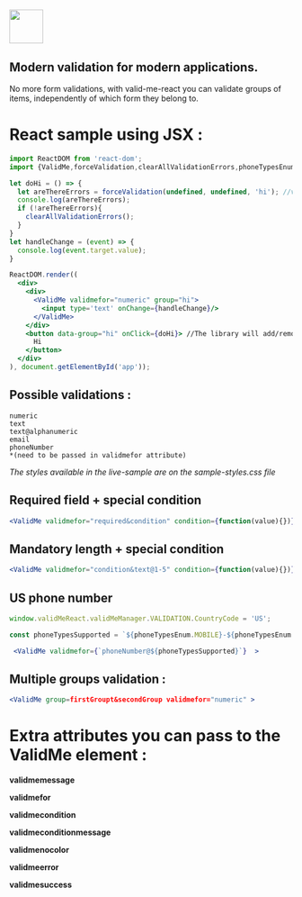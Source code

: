 # <a href='https://magestican.github.io/valid-me-react/'><img src='http://i.imgur.com/Afhv7ao.png' height='60'></a>

## Modern validation for modern applications.

No more form validations, with valid-me-react you can validate groups of items, independently of which form they belong to.

# React sample using JSX :

```jsx
import ReactDOM from 'react-dom';
import {ValidMe,forceValidation,clearAllValidationErrors,phoneTypesEnum} from 'valid-me-react';

let doHi = () => {
  let areThereErrors = forceValidation(undefined, undefined, 'hi'); //validate elements belonging to group hi
  console.log(areThereErrors);
  if (!areThereErrors){
    clearAllValidationErrors();
  }
}
let handleChange = (event) => {
  console.log(event.target.value);
}

ReactDOM.render((
  <div>
    <div>
      <ValidMe validmefor="numeric" group="hi">
        <input type='text' onChange={handleChange}/>
      </ValidMe>
    </div>
    <button data-group="hi" onClick={doHi}> //The library will add/remove a class called "disable" to elements of the group
      Hi
    </button>
  </div>
), document.getElementById('app'));
```

## Possible validations : ## 
```
numeric
text
text@alphanumeric
email
phoneNumber
*(need to be passed in validmefor attribute)
```
*The styles available in the live-sample are on the sample-styles.css file*

## Required field + special condition ##

```jsx
<ValidMe validmefor="required&condition" condition={function(value){})} >
```
## Mandatory length + special condition ##
```jsx
<ValidMe validmefor="condition&text@1-5" condition={function(value){})} >
```
## US phone number ##
```jsx
window.validMeReact.validMeManager.VALIDATION.CountryCode = 'US';

const phoneTypesSupported = `${phoneTypesEnum.MOBILE}-${phoneTypesEnum.FIXED_LINE}-${phoneTypesEnum.FIXED_LINE_OR_MOBILE}-${phoneTypesEnum.PERSONAL_NUMBER}-${phoneTypesEnum.VOIP}-${phoneTypesEnum.TOLL_FREE}`

 <ValidMe validmefor={`phoneNumber@${phoneTypesSupported}`}  >
```

## Multiple groups validation : ##

```jsx
<ValidMe group=firstGroupt&secondGroup validmefor="numeric" >
```


# Extra attributes you can pass to the ValidMe element : #

**validmemessage**

**validmefor**

**validmecondition**

**validmeconditionmessage**

**validmenocolor**

**validmeerror**

**validmesuccess**



